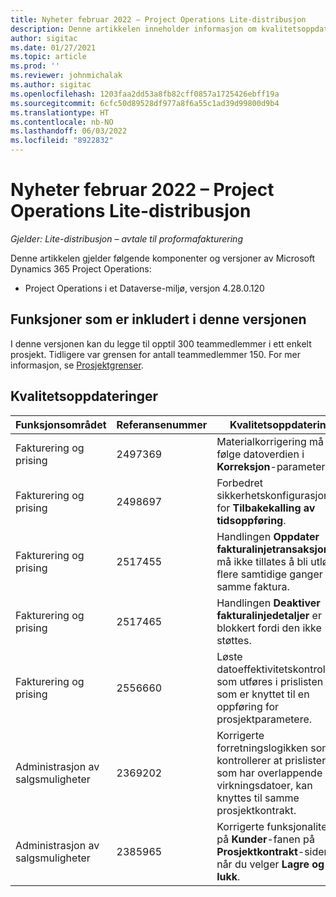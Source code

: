 ```yaml
---
title: Nyheter februar 2022 – Project Operations Lite-distribusjon
description: Denne artikkelen inneholder informasjon om kvalitetsoppdateringene som er tilgjengelige i utgivelsen av Project Operations Lite-distribusjon fra februar 2022.
author: sigitac
ms.date: 01/27/2021
ms.topic: article
ms.prod: ''
ms.reviewer: johnmichalak
ms.author: sigitac
ms.openlocfilehash: 1203faa2dd53a8fb82cff0857a1725426ebff19a
ms.sourcegitcommit: 6cfc50d89528df977a8f6a55c1ad39d99800d9b4
ms.translationtype: HT
ms.contentlocale: nb-NO
ms.lasthandoff: 06/03/2022
ms.locfileid: "8922832"
---
```

# <a name="whats-new-february-2022---project-operations-lite-deployment"></a>Nyheter februar 2022 – Project Operations Lite-distribusjon

_Gjelder: Lite-distribusjon – avtale til proformafakturering_

Denne artikkelen gjelder følgende komponenter og versjoner av Microsoft Dynamics 365 Project Operations:

- Project Operations i et Dataverse-miljø, versjon 4.28.0.120

## <a name="features-included-in-this-release"></a>Funksjoner som er inkludert i denne versjonen

I denne versjonen kan du legge til opptil 300 teammedlemmer i ett enkelt prosjekt. Tidligere var grensen for antall teammedlemmer 150. For mer informasjon, se [Prosjektgrenser](../../project-management/create-wbs.md#project-limitations).

## <a name="quality-updates"></a>Kvalitetsoppdateringer

| Funksjonsområdet | Referansenummer | Kvalitetsoppdatering |
| --- | --- | --- |
| Fakturering og prising | 2497369 | Materialkorrigering må følge datoverdien i **Korreksjon**-parameterne. |
| Fakturering og prising | 2498697 | Forbedret sikkerhetskonfigurasjonen for **Tilbakekalling av tidsoppføring**. |
| Fakturering og prising | 2517455 | Handlingen **Oppdater fakturalinjetransaksjoner** må ikke tillates å bli utløst flere samtidige ganger for samme faktura. |
| Fakturering og prising | 2517465 | Handlingen **Deaktiver fakturalinjedetaljer** er blokkert fordi den ikke støttes. |
| Fakturering og prising | 2556660 | Løste datoeffektivitetskontrollene som utføres i prislisten som er knyttet til en oppføring for prosjektparametere. |
|   Administrasjon av salgsmuligheter | 2369202 | Korrigerte forretningslogikken som kontrollerer at prislister som har overlappende virkningsdatoer, kan knyttes til samme prosjektkontrakt. |
|   Administrasjon av salgsmuligheter | 2385965 | Korrigerte funksjonaliteten på **Kunder**-fanen på **Prosjektkontrakt**-siden når du velger **Lagre og lukk**. |
